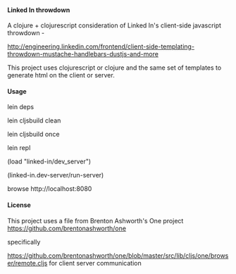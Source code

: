 #### Linked In throwdown
A clojure + clojurescript consideration of Linked In's client-side javascript throwdown -

http://engineering.linkedin.com/frontend/client-side-templating-throwdown-mustache-handlebars-dustjs-and-more

This project uses clojurescript or clojure and the same set of templates to generate html on the client or server.

#### Usage

lein deps

lein cljsbuild clean

lein cljsbuild once

lein repl

(load "linked-in/dev_server")

(linked-in.dev-server/run-server)

browse http://localhost:8080

#### License
This project uses a file from Brenton Ashworth's One project
  https://github.com/brentonashworth/one

specifically
  
  https://github.com/brentonashworth/one/blob/master/src/lib/cljs/one/browser/remote.cljs
for client server communication
